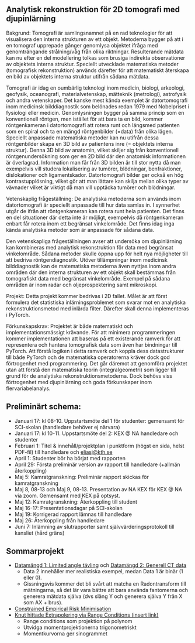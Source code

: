 ## Analytisk rekonstruktion för 2D tomografi med djupinlärning

Bakgrund: Tomografi är samlingsnamnet på en rad teknologier för att visualisera den interna strukturen av ett objekt. Metoderna bygger på att i en tomograf upprepade gånger genomlysa objektet ifråga med genomträngande strålning/våg från olika riktningar. Resulterande mätdata kan nu efter en del modellering tolkas som brusiga indirekta observationer av objektets interna struktur. Speciellt utvecklade matematiska metoder (tomografisk rekonstruktion) används därefter för att matematiskt återskapa en bild av objektets interna struktur utifrån sådana mätdata.

Tomografi är idag en oumbärlig teknologi inom medicin, biologi, arkeologi, geofysik, oceanografi, materialvetenskap, mätteknik (metrologi), astrofysik och andra vetenskaper. Det kanske mest kända exemplet är datortomografi inom medicinsk bilddiagnostik som belönades redan 1979 med Nobelpriset i fysiologi eller medicin. Genomlysningen bygger på samma princip som en konventionell röntgen, men istället för att bara ta en bild, kommer röntgenkameran i datortomografi att rotera runt och längsmed patienten som en spiral och ta en mängd röntgenbilder (=data) från olika lägen. Speciellt anpassade matematiska metoder kan nu utifrån dessa röntgenbilder skapa en 3D bild av patientens inre (= objektets interna struktur). Denna 3D bild av anatomin, vilket skiljer sig från konventionell röntgenundersökning som ger en 2D bild där den anatomisk informationen är överlagrad. Information man får från 3D bilden är till stor nytta då man exempelvis vill studera lokalisering av tumörer, blödningar, benfraktioner, dislokationer och ligamentskador. Datortomografi bilder ger också en hög kontrastupplösning, vilket gör att man lättare kan skilja mellan olika typer av vävnader vilket är viktigt då man vill upptäcka tumörer och blödningar.

Vetenskaplig frågeställning: De analytiska metoderna som används inom datortomografi är speciellt anpassade till hur data samlas in. I synnerhet utgår de ifrån att röntgenkameran kan rotera runt hela patienten. Det finns en del situationer där detta inte är möjligt, exempelvis då röntgenkameran enbart får rotera inom ett begränsat vinkelområde. Det finns idag inga kända analytiska metoder som är anpassade för sådana data. 

Den vetenskapliga frågeställningen avser att undersöka om djupinlärning kan kombineras med analytisk rekonstruktion för data med begränsat vinkelområde. Sådana metoder skulle öppna upp för helt nya möjligheter till att bedriva röntgendiagnostik. Utöver tillämpningar inom medicinsk bilddiagnostik kan de matematiska metoderna även nyttjas inom andra områden där den interna strukturen av ett objekt skall bestämmas från tomografiskt data med begränsat vinkelområde. Exempel på sådana områden är inom radar och oljeprospektering samt mikroskopi.

Projekt: Detta projekt kommer bedrivas i 2D fallet. Målet är att först formulera det statistiska inlärningsproblemet som svarar mot en analytiska rekonstruktionsmetod med inlärda filter. Därefter skall denna implementeras i PyTorch. 

Förkunskapskrav: Projektet är både matematiskt och implementationsmässigt krävande. För att minimera programmeringen kommer implementationen att baseras på ett existerande ramverk för att representera och hantera tomografisk data som även har bindningar till PyTorch. Att förstå logiken i detta ramverk och koppla dess datastrukturer till både PyTorch och de matematiska operatorerna kräver dock god förtrogenhet med programmering. Det går däremot att genomföra projektet utan att förstå den matematiska teorin (integralgeometri) som ligger till grund för de analytiska rekonstruktionsmetoderna. Dock behövs viss förtrogenhet med djupinlärning och goda förkunskaper inom flervariabelanalys.


## Preliminärt schema:

* Januari 17: kl 08-10. Uppstartsmöte del 1 för studenter: gemensamt för
SCI-skolan (handledare behöver ej närvara)
* Januari 17: kl 10-11. Uppstartsmöte del 2: KEX @ NA handledare och
studenter
* Februari 1: Titel & innehåll/projektplan i punktform (högst en sida,
helst PDF-fil) till handledare och eliasj@kth.se
* April 1: Studenter bör ha börjat med rapporten
* April 29: Första preliminär version av rapport till handledare (+allmän
återkoppling)
* Maj 5: Kamratgranskning: Preliminär rapport skickas för kamratgranskning
* Maj 8, 08-13 och Maj 9, 08-13.  Presentation av NA KEX för  KEX @ NA via
zoom. Gemensamt med KEX på optsyst.
* Maj 12: Kamratgranskning: Återkoppling till student
* Maj 16-17: Presentationsdagar på SCI-skolan
* Maj 19: Korrigerad rapport lämnas till handledare
* Maj 26: Återkoppling från handledare
* Juni 7: Inlämning av slutrapporter samt självvärderingsprotokoll till
kansliet (hård gräns)


## Sommarprojekt

* [Datamängd 1: Limited angle tävling](https://zenodo.org/record/6937616) och [Datamängd 2: Generell CT data](https://arxiv.org/pdf/2306.05907.pdf)
    * Data 2 innehåller mer realistiska exempel, medan Data 1 är binär (1 eller 0).
    * Gissningsvis kommer det bli svårt att matcha en Radontransform till mätningarna, så det lär vara bättre att bara använda fantomerna och generera mätdata själva (dvs släng Y och generera själva Y från X som AX + brus).
* [Constrained Empirical Risk Minimisation](https://arxiv.org/abs/2302.04729)
* [ Knut hittade Extrapolering via Range Conditions (insert link)]()
  * Range conditions som projektion på polynom
  * Utvidga momentprojektionerna trigonometriskt
  * Momentkurvorna ger sinogrammet 

